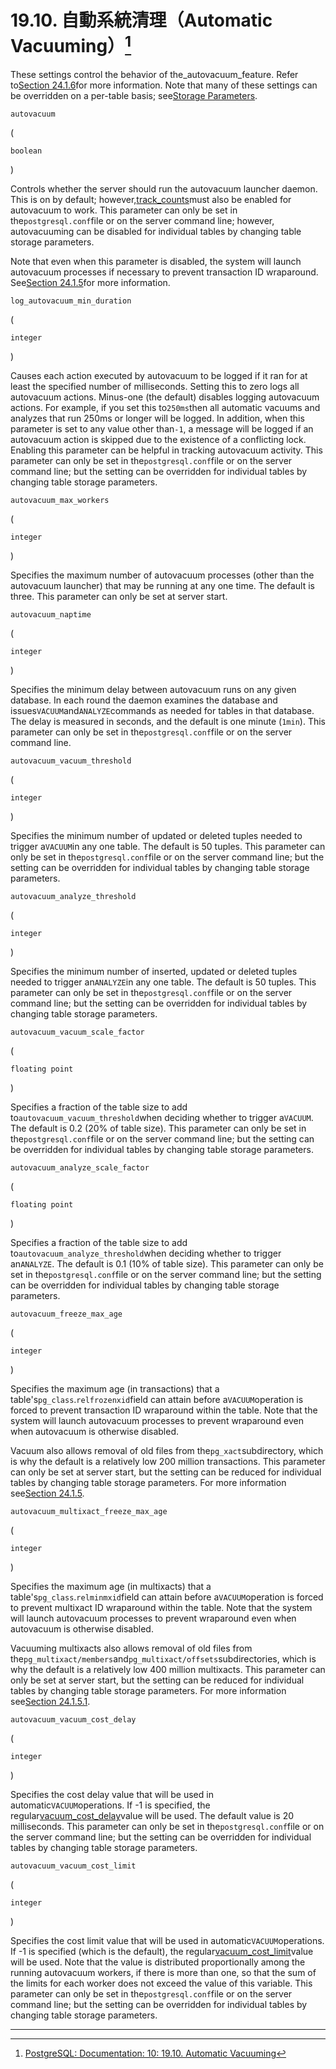# 19.10. 自動系統清理（Automatic Vacuuming）[^1]

These settings control the behavior of the_autovacuum_feature. Refer to[Section 24.1.6](https://www.postgresql.org/docs/10/static/routine-vacuuming.html#AUTOVACUUM)for more information. Note that many of these settings can be overridden on a per-table basis; see[Storage Parameters](https://www.postgresql.org/docs/10/static/sql-createtable.html#SQL-CREATETABLE-STORAGE-PARAMETERS).

`autovacuum`

\(

`boolean`

\)



Controls whether the server should run the autovacuum launcher daemon. This is on by default; however,[track\_counts](https://www.postgresql.org/docs/10/static/runtime-config-statistics.html#GUC-TRACK-COUNTS)must also be enabled for autovacuum to work. This parameter can only be set in the`postgresql.conf`file or on the server command line; however, autovacuuming can be disabled for individual tables by changing table storage parameters.

Note that even when this parameter is disabled, the system will launch autovacuum processes if necessary to prevent transaction ID wraparound. See[Section 24.1.5](https://www.postgresql.org/docs/10/static/routine-vacuuming.html#VACUUM-FOR-WRAPAROUND)for more information.

`log_autovacuum_min_duration`

\(

`integer`

\)



Causes each action executed by autovacuum to be logged if it ran for at least the specified number of milliseconds. Setting this to zero logs all autovacuum actions. Minus-one \(the default\) disables logging autovacuum actions. For example, if you set this to`250ms`then all automatic vacuums and analyzes that run 250ms or longer will be logged. In addition, when this parameter is set to any value other than`-1`, a message will be logged if an autovacuum action is skipped due to the existence of a conflicting lock. Enabling this parameter can be helpful in tracking autovacuum activity. This parameter can only be set in the`postgresql.conf`file or on the server command line; but the setting can be overridden for individual tables by changing table storage parameters.

`autovacuum_max_workers`

\(

`integer`

\)



Specifies the maximum number of autovacuum processes \(other than the autovacuum launcher\) that may be running at any one time. The default is three. This parameter can only be set at server start.

`autovacuum_naptime`

\(

`integer`

\)



Specifies the minimum delay between autovacuum runs on any given database. In each round the daemon examines the database and issues`VACUUM`and`ANALYZE`commands as needed for tables in that database. The delay is measured in seconds, and the default is one minute \(`1min`\). This parameter can only be set in the`postgresql.conf`file or on the server command line.

`autovacuum_vacuum_threshold`

\(

`integer`

\)



Specifies the minimum number of updated or deleted tuples needed to trigger a`VACUUM`in any one table. The default is 50 tuples. This parameter can only be set in the`postgresql.conf`file or on the server command line; but the setting can be overridden for individual tables by changing table storage parameters.

`autovacuum_analyze_threshold`

\(

`integer`

\)



Specifies the minimum number of inserted, updated or deleted tuples needed to trigger an`ANALYZE`in any one table. The default is 50 tuples. This parameter can only be set in the`postgresql.conf`file or on the server command line; but the setting can be overridden for individual tables by changing table storage parameters.

`autovacuum_vacuum_scale_factor`

\(

`floating point`

\)



Specifies a fraction of the table size to add to`autovacuum_vacuum_threshold`when deciding whether to trigger a`VACUUM`. The default is 0.2 \(20% of table size\). This parameter can only be set in the`postgresql.conf`file or on the server command line; but the setting can be overridden for individual tables by changing table storage parameters.

`autovacuum_analyze_scale_factor`

\(

`floating point`

\)



Specifies a fraction of the table size to add to`autovacuum_analyze_threshold`when deciding whether to trigger an`ANALYZE`. The default is 0.1 \(10% of table size\). This parameter can only be set in the`postgresql.conf`file or on the server command line; but the setting can be overridden for individual tables by changing table storage parameters.

`autovacuum_freeze_max_age`

\(

`integer`

\)



Specifies the maximum age \(in transactions\) that a table's`pg_class`.`relfrozenxid`field can attain before a`VACUUM`operation is forced to prevent transaction ID wraparound within the table. Note that the system will launch autovacuum processes to prevent wraparound even when autovacuum is otherwise disabled.

Vacuum also allows removal of old files from the`pg_xact`subdirectory, which is why the default is a relatively low 200 million transactions. This parameter can only be set at server start, but the setting can be reduced for individual tables by changing table storage parameters. For more information see[Section 24.1.5](https://www.postgresql.org/docs/10/static/routine-vacuuming.html#VACUUM-FOR-WRAPAROUND).

`autovacuum_multixact_freeze_max_age`

\(

`integer`

\)



Specifies the maximum age \(in multixacts\) that a table's`pg_class`.`relminmxid`field can attain before a`VACUUM`operation is forced to prevent multixact ID wraparound within the table. Note that the system will launch autovacuum processes to prevent wraparound even when autovacuum is otherwise disabled.

Vacuuming multixacts also allows removal of old files from the`pg_multixact/members`and`pg_multixact/offsets`subdirectories, which is why the default is a relatively low 400 million multixacts. This parameter can only be set at server start, but the setting can be reduced for individual tables by changing table storage parameters. For more information see[Section 24.1.5.1](https://www.postgresql.org/docs/10/static/routine-vacuuming.html#VACUUM-FOR-MULTIXACT-WRAPAROUND).

`autovacuum_vacuum_cost_delay`

\(

`integer`

\)



Specifies the cost delay value that will be used in automatic`VACUUM`operations. If -1 is specified, the regular[vacuum\_cost\_delay](https://www.postgresql.org/docs/10/static/runtime-config-resource.html#GUC-VACUUM-COST-DELAY)value will be used. The default value is 20 milliseconds. This parameter can only be set in the`postgresql.conf`file or on the server command line; but the setting can be overridden for individual tables by changing table storage parameters.

`autovacuum_vacuum_cost_limit`

\(

`integer`

\)



Specifies the cost limit value that will be used in automatic`VACUUM`operations. If -1 is specified \(which is the default\), the regular[vacuum\_cost\_limit](https://www.postgresql.org/docs/10/static/runtime-config-resource.html#GUC-VACUUM-COST-LIMIT)value will be used. Note that the value is distributed proportionally among the running autovacuum workers, if there is more than one, so that the sum of the limits for each worker does not exceed the value of this variable. This parameter can only be set in the`postgresql.conf`file or on the server command line; but the setting can be overridden for individual tables by changing table storage parameters.

---



[^1]: [PostgreSQL: Documentation: 10: 19.10. Automatic Vacuuming](https://www.postgresql.org/docs/10/static/runtime-config-autovacuum.html)

